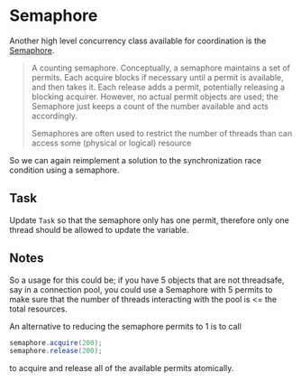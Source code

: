 # Semaphore

Another high level concurrency class available for coordination is the <a href="psi_element://java.util.concurrent.Semaphore">Semaphore</a>.

> A counting semaphore. Conceptually, a semaphore maintains a set of permits. Each acquire blocks if necessary until a permit is available, and then takes it. Each release adds a permit, potentially releasing a blocking acquirer. However, no actual permit objects are used; the Semaphore just keeps a count of the number available and acts accordingly.
>
>Semaphores are often used to restrict the number of threads than can access some (physical or logical) resource

So we can again reimplement a solution to the synchronization race condition using a semaphore.

## Task

Update `Task` so that the semaphore only has one permit, therefore only one thread should be allowed to update the variable.

## Notes

So a usage for this could be; if you have 5 objects that are not threadsafe, say in a connection pool, you could use a Semaphore with 5 permits to make sure that the number of threads interacting with the pool is <= the total resources.

An alternative to reducing the semaphore permits to 1 is to call
```java
semaphore.acquire(200);
semaphore.release(200);
```
to acquire and release all of the available permits atomically.